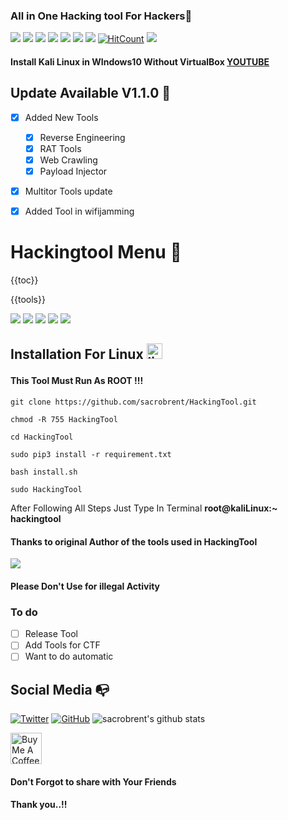 ### All in One Hacking tool For Hackers🥇
![](https://img.shields.io/github/license/Z4nzu/hackingtool)
![](https://img.shields.io/github/issues/Z4nzu/hackingtool)
![](https://img.shields.io/github/issues-closed/Z4nzu/hackingtool)
![](https://img.shields.io/badge/Python-3-blue)
![](https://img.shields.io/github/forks/Z4nzu/hackingtool)
![](https://img.shields.io/github/stars/Z4nzu/hackingtool)
![](https://img.shields.io/github/last-commit/Z4nzu/hackingtool)
[![HitCount](http://hits.dwyl.com/Z4nzu/hackingtool.svg)](http://hits.dwyl.com/Z4nzu/hackingtool)
![](https://img.shields.io/badge/platform-Linux%20%7C%20KaliLinux%20%7C%20ParrotOs-blue)

#### Install Kali Linux in WIndows10 Without VirtualBox [YOUTUBE](https://youtu.be/BsFhpIDcd9I)

## Update Available V1.1.0 🚀 
- [x] Added New Tools 
    - [x] Reverse Engineering
    - [x] RAT Tools
    - [x] Web Crawling 
    - [x] Payload Injector
- [x] Multitor Tools update
- [X] Added Tool in wifijamming


# Hackingtool Menu 🧰
{{toc}}

{{tools}}

![](https://github.com/Z4nzu/hackingtool/blob/master/images/A00.png)
![](https://github.com/Z4nzu/hackingtool/blob/master/images/A0.png)
![](https://github.com/Z4nzu/hackingtool/blob/master/images/A1.png)
![](https://github.com/Z4nzu/hackingtool/blob/master/images/A2.png)
![](https://github.com/Z4nzu/hackingtool/blob/master/images/A4.png)

## Installation For Linux <img src="https://konpa.github.io/devicon/devicon.git/icons/linux/linux-original.svg" alt="linux" width="25" height="25"/></p><p align="center">

#### This Tool Must Run As ROOT !!!

    git clone https://github.com/sacrobrent/HackingTool.git
    
    chmod -R 755 HackingTool  
    
    cd HackingTool
    
    sudo pip3 install -r requirement.txt
    
    bash install.sh
    
    sudo HackingTool

 After Following All Steps Just Type In Terminal **root@kaliLinux:~** **hackingtool**

#### Thanks to original Author of the tools used in HackingTool

<img src ="https://img.shields.io/badge/Important-notice-red" />
<h4>Please Don't Use for illegal Activity</h4>

### To do 
- [ ] Release Tool 
- [ ] Add Tools for CTF
- [ ] Want to do automatic 

## Social Media :mailbox_with_no_mail:
[![Twitter](https://img.shields.io/twitter/url?color=%231DA1F2&label=follow&logo=twitter&logoColor=%231DA1F2&style=flat-square&url=https%3A%2F%2Fwww.reddit.com%2Fuser%2FFatChicken277)](https://twitter.com/MRRFRKR1)
[![GitHub](https://img.shields.io/badge/-GitHub-181717?style=flat-square&logo=github&link=https://github.com/sacrobrent/)](https://github.com/sacrobrent/) 
![sacrobrent's github stats](https://github-readme-stats.vercel.app/api?username=sacrobrent&show_icons=true&title_color=fff&icon_color=79ff97&text_color=9f9f9f&bg_color=151515)

<a href="https://www.asosc.net" target="_blank"><img src="https://cdn.buymeacoffee.com/buttons/arial-yellow.png" alt="Buy Me A Coffee" style="height: 50px !important;width: 50px !important;"></a>

#### Don't Forgot to share with Your Friends 
#### Thank you..!!

